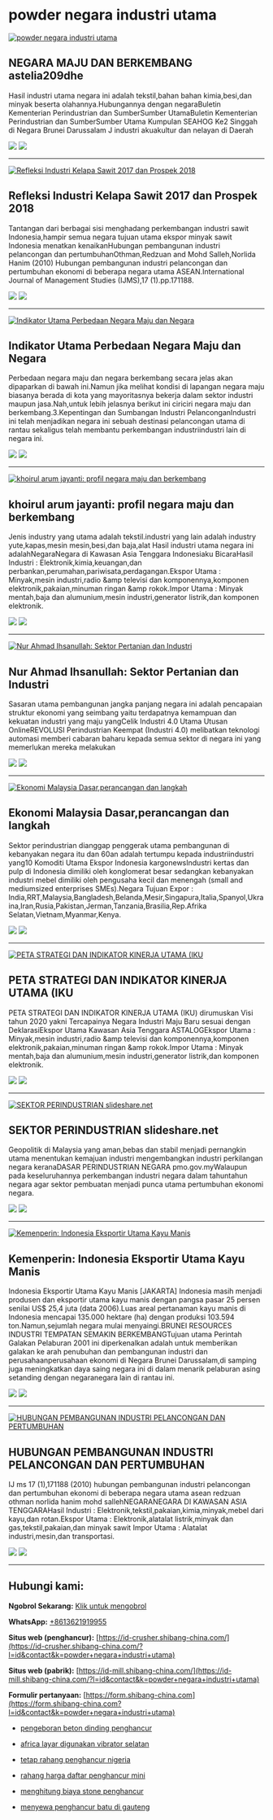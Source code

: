 # powder negara industri utama

<a href="https://swt.shibang-china.com/?l=id&img&k=powder+negara+industri+utama" target="_blank">![powder negara industri utama](http://static.shibang-china.com/all-800x300/1360.jpg)</a>

## NEGARA MAJU DAN BERKEMBANG astelia209dhe
Hasil industri utama negara ini adalah tekstil,bahan bahan kimia,besi,dan minyak beserta olahannya.Hubungannya dengan negaraBuletin Kementerian Perindustrian dan SumberSumber UtamaBuletin Kementerian Perindustrian dan SumberSumber Utama Kumpulan SEAHOG Ke2 Singgah di Negara Brunei Darussalam J industri akuakultur dan nelayan di Daerah


<a href="https://whatsapp.shibangsoft.com/WhatsApp.php" target="_blank" title="WhatsApp">![](http://static.shibang-china.com/icon/whatsapp.png)</a> <a href="https://swt.shibang-china.com/?l=id&icon&k=powder+negara+industri+utama" target="_blank">![](http://static.shibang-china.com/icon/chat-id.png)</a>

---

<a href="https://swt.shibang-china.com/?l=id&img&k=powder+negara+industri+utama" target="_blank">![Refleksi Industri Kelapa Sawit 2017 dan Prospek 2018](http://static.shibang-china.com/all-800x300/600.jpg)</a>

## Refleksi Industri Kelapa Sawit 2017 dan Prospek 2018
Tantangan dari berbagai sisi menghadang perkembangan industri sawit Indonesia,hampir semua negara tujuan utama ekspor minyak sawit Indonesia menatkan kenaikanHubungan pembangunan industri pelancongan dan pertumbuhanOthman,Redzuan and Mohd Salleh,Norlida Hanim (2010) Hubungan pembangunan industri pelancongan dan pertumbuhan ekonomi di beberapa negara utama ASEAN.International Journal of Management Studies (IJMS),17 (1).pp.171188.


<a href="https://whatsapp.shibangsoft.com/WhatsApp.php" target="_blank" title="WhatsApp">![](http://static.shibang-china.com/icon/whatsapp.png)</a> <a href="https://swt.shibang-china.com/?l=id&icon&k=powder+negara+industri+utama" target="_blank">![](http://static.shibang-china.com/icon/chat-id.png)</a>

---

<a href="https://swt.shibang-china.com/?l=id&img&k=powder+negara+industri+utama" target="_blank">![Indikator Utama Perbedaan Negara Maju dan Negara](http://static.shibang-china.com/all-800x300/1075.jpg)</a>

## Indikator Utama Perbedaan Negara Maju dan Negara
Perbedaan negara maju dan negara berkembang secara jelas akan dipaparkan di bawah ini.Namun jika melihat kondisi di lapangan negara maju biasanya berada di kota yang mayoritasnya bekerja dalam sektor industri maupun jasa.Nah,untuk lebih jelasnya berikut ini ciriciri negara maju dan berkembang.3.Kepentingan dan Sumbangan Industri PelanconganIndustri ini telah menjadikan negara ini sebuah destinasi pelancongan utama di rantau sekaligus telah membantu perkembangan industriindustri lain di negara ini.


<a href="https://whatsapp.shibangsoft.com/WhatsApp.php" target="_blank" title="WhatsApp">![](http://static.shibang-china.com/icon/whatsapp.png)</a> <a href="https://swt.shibang-china.com/?l=id&icon&k=powder+negara+industri+utama" target="_blank">![](http://static.shibang-china.com/icon/chat-id.png)</a>

---

<a href="https://swt.shibang-china.com/?l=id&img&k=powder+negara+industri+utama" target="_blank">![khoirul arum jayanti: profil negara maju dan berkembang](http://static.shibang-china.com/all-800x300/809.jpg)</a>

## khoirul arum jayanti: profil negara maju dan berkembang
Jenis industry yang utama adalah tekstil.industri yang lain adalah industry yute,kapas,mesin mesin,besi,dan baja,alat Hasil industri utama negara ini adalahNegaraNegara di Kawasan Asia Tenggara Indonesiaku BicaraHasil Industri : Elektronik,kimia,keuangan,dan perbankan,perumahan,pariwisata,perdagangan.Ekspor Utama : Minyak,mesin industri,radio &amp televisi dan komponennya,komponen elektronik,pakaian,minuman ringan &amp rokok.Impor Utama : Minyak mentah,baja dan alumunium,mesin industri,generator listrik,dan komponen elektronik.


<a href="https://whatsapp.shibangsoft.com/WhatsApp.php" target="_blank" title="WhatsApp">![](http://static.shibang-china.com/icon/whatsapp.png)</a> <a href="https://swt.shibang-china.com/?l=id&icon&k=powder+negara+industri+utama" target="_blank">![](http://static.shibang-china.com/icon/chat-id.png)</a>

---

<a href="https://swt.shibang-china.com/?l=id&img&k=powder+negara+industri+utama" target="_blank">![Nur Ahmad Ihsanullah: Sektor Pertanian dan Industri](http://static.shibang-china.com/all-800x300/663.jpg)</a>

## Nur Ahmad Ihsanullah: Sektor Pertanian dan Industri
Sasaran utama pembangunan jangka panjang negara ini adalah pencapaian struktur ekonomi yang seimbang yaitu terdapatnya kemampuan dan kekuatan industri yang maju yangCelik Industri 4.0 Utama Utusan OnlineREVOLUSI Perindustrian Keempat (Industri 4.0) melibatkan teknologi automasi memberi cabaran baharu kepada semua sektor di negara ini yang memerlukan mereka melakukan


<a href="https://whatsapp.shibangsoft.com/WhatsApp.php" target="_blank" title="WhatsApp">![](http://static.shibang-china.com/icon/whatsapp.png)</a> <a href="https://swt.shibang-china.com/?l=id&icon&k=powder+negara+industri+utama" target="_blank">![](http://static.shibang-china.com/icon/chat-id.png)</a>

---

<a href="https://swt.shibang-china.com/?l=id&img&k=powder+negara+industri+utama" target="_blank">![Ekonomi Malaysia Dasar,perancangan dan langkah](http://static.shibang-china.com/all-800x300/577.jpg)</a>

## Ekonomi Malaysia Dasar,perancangan dan langkah
Sektor perindustrian dianggap penggerak utama pembangunan di kebanyakan negara itu dan 60an adalah tertumpu kepada industriindustri yang10 Komoditi Utama Ekspor Indonesia kargonewsIndustri kertas dan pulp di Indonesia dimiliki oleh konglomerat besar sedangkan kebanyakan industri mebel dimiliki oleh pengusaha kecil dan menengah (small and mediumsized enterprises SMEs).Negara Tujuan Expor : India,RRT,Malaysia,Bangladesh,Belanda,Mesir,Singapura,Italia,Spanyol,Ukraina,Iran,Rusia,Pakistan,Jerman,Tanzania,Brasilia,Rep.Afrika Selatan,Vietnam,Myanmar,Kenya.


<a href="https://whatsapp.shibangsoft.com/WhatsApp.php" target="_blank" title="WhatsApp">![](http://static.shibang-china.com/icon/whatsapp.png)</a> <a href="https://swt.shibang-china.com/?l=id&icon&k=powder+negara+industri+utama" target="_blank">![](http://static.shibang-china.com/icon/chat-id.png)</a>

---

<a href="https://swt.shibang-china.com/?l=id&img&k=powder+negara+industri+utama" target="_blank">![PETA STRATEGI DAN INDIKATOR KINERJA UTAMA (IKU](http://static.shibang-china.com/all-800x300/236.jpg)</a>

## PETA STRATEGI DAN INDIKATOR KINERJA UTAMA (IKU
PETA STRATEGI DAN INDIKATOR KINERJA UTAMA (IKU) dirumuskan Visi tahun 2020 yakni Tercapainya Negara Industri Maju Baru sesuai dengan DeklarasiEkspor Utama Kawasan Asia Tenggara ASTALOGEkspor Utama : Minyak,mesin industri,radio &amp televisi dan komponennya,komponen elektronik,pakaian,minuman ringan &amp rokok.Impor Utama : Minyak mentah,baja dan alumunium,mesin industri,generator listrik,dan komponen elektronik.


<a href="https://whatsapp.shibangsoft.com/WhatsApp.php" target="_blank" title="WhatsApp">![](http://static.shibang-china.com/icon/whatsapp.png)</a> <a href="https://swt.shibang-china.com/?l=id&icon&k=powder+negara+industri+utama" target="_blank">![](http://static.shibang-china.com/icon/chat-id.png)</a>

---

<a href="https://swt.shibang-china.com/?l=id&img&k=powder+negara+industri+utama" target="_blank">![SEKTOR PERINDUSTRIAN slideshare.net](http://static.shibang-china.com/all-800x300/64.jpg)</a>

## SEKTOR PERINDUSTRIAN slideshare.net
Geopolitik di Malaysia yang aman,bebas dan stabil menjadi pernangkin utama menentukan kemajuan industri mengembangkan industri perkilangan negara keranaDASAR PERINDUSTRIAN NEGARA pmo.gov.myWalaupun pada keseluruhannya perkembangan industri negara dalam tahuntahun negara agar sektor pembuatan menjadi punca utama pertumbuhan ekonomi negara.


<a href="https://whatsapp.shibangsoft.com/WhatsApp.php" target="_blank" title="WhatsApp">![](http://static.shibang-china.com/icon/whatsapp.png)</a> <a href="https://swt.shibang-china.com/?l=id&icon&k=powder+negara+industri+utama" target="_blank">![](http://static.shibang-china.com/icon/chat-id.png)</a>

---

<a href="https://swt.shibang-china.com/?l=id&img&k=powder+negara+industri+utama" target="_blank">![Kemenperin: Indonesia Eksportir Utama Kayu Manis](http://static.shibang-china.com/all-800x300/760.jpg)</a>

## Kemenperin: Indonesia Eksportir Utama Kayu Manis
Indonesia Eksportir Utama Kayu Manis [JAKARTA] Indonesia masih menjadi produsen dan eksportir utama kayu manis dengan pangsa pasar 25 persen senilai US$ 25,4 juta (data 2006).Luas areal pertanaman kayu manis di Indonesia mencapai 135.000 hektare (ha) dengan produksi 103.594 ton.Namun,sejumlah negara mulai menyaingi.BRUNEI RESOURCES INDUSTRI TEMPATAN SEMAKIN BERKEMBANGTujuan utama Perintah Galakan Pelaburan 2001 ini diperkenalkan adalah untuk memberikan galakan ke arah penubuhan dan pembangunan industri dan perusahaanperusahaan ekonomi di Negara Brunei Darussalam,di samping juga meningkatkan daya saing negara ini di dalam menarik pelaburan asing setanding dengan negaranegara lain di rantau ini.


<a href="https://whatsapp.shibangsoft.com/WhatsApp.php" target="_blank" title="WhatsApp">![](http://static.shibang-china.com/icon/whatsapp.png)</a> <a href="https://swt.shibang-china.com/?l=id&icon&k=powder+negara+industri+utama" target="_blank">![](http://static.shibang-china.com/icon/chat-id.png)</a>

---

<a href="https://swt.shibang-china.com/?l=id&img&k=powder+negara+industri+utama" target="_blank">![HUBUNGAN PEMBANGUNAN INDUSTRI PELANCONGAN DAN PERTUMBUHAN](http://static.shibang-china.com/all-800x300/1136.jpg)</a>

## HUBUNGAN PEMBANGUNAN INDUSTRI PELANCONGAN DAN PERTUMBUHAN
Ĳ ms 17 (1),171188 (2010) hubungan pembangunan industri pelancongan dan pertumbuhan ekonomi di beberapa negara utama asean redzuan othman norlida hanim mohd sallehNEGARANEGARA DI KAWASAN ASIA TENGGARAHasil Industri : Elektronik,tekstil,pakaian,kimia,minyak,mebel dari kayu,dan rotan.Ekspor Utama : Elektronik,alatalat listrik,minyak dan gas,tekstil,pakaian,dan minyak sawit Impor Utama : Alatalat industri,mesin,dan transportasi.


<a href="https://whatsapp.shibangsoft.com/WhatsApp.php" target="_blank" title="WhatsApp">![](http://static.shibang-china.com/icon/whatsapp.png)</a> <a href="https://swt.shibang-china.com/?l=id&icon&k=powder+negara+industri+utama" target="_blank">![](http://static.shibang-china.com/icon/chat-id.png)</a>

---
## Hubungi kami:

**Ngobrol Sekarang:** [Klik untuk mengobrol](https://swt.shibang-china.com?l=id&contact&k=powder+negara+industri+utama)

**WhatsApp:**  [+8613621919955](https://whatsapp.shibangsoft.com/WhatsApp.php)

**Situs web (penghancur):** [https://id-crusher.shibang-china.com/](https://id-crusher.shibang-china.com/?l=id&contact&k=powder+negara+industri+utama)

**Situs web (pabrik):** [https://id-mill.shibang-china.com/](https://id-mill.shibang-china.com/?l=id&contact&k=powder+negara+industri+utama)

**Formulir pertanyaan:** [https://form.shibang-china.com](https://form.shibang-china.com?l=id&contact&k=powder+negara+industri+utama)

* [pengeboran beton dinding penghancur](../46/pengeboran%20beton%20dinding%20penghancur.md)

* [africa layar digunakan vibrator selatan](../45/africa%20layar%20digunakan%20vibrator%20selatan.md)

* [tetap rahang penghancur nigeria](../41/tetap%20rahang%20penghancur%20nigeria.md)

* [rahang harga daftar penghancur mini](../44/rahang%20harga%20daftar%20penghancur%20mini.md)

* [menghitung biaya stone penghancur](../45/menghitung%20biaya%20stone%20penghancur.md)

* [menyewa penghancur batu di gauteng](../47/menyewa%20penghancur%20batu%20di%20gauteng.md)